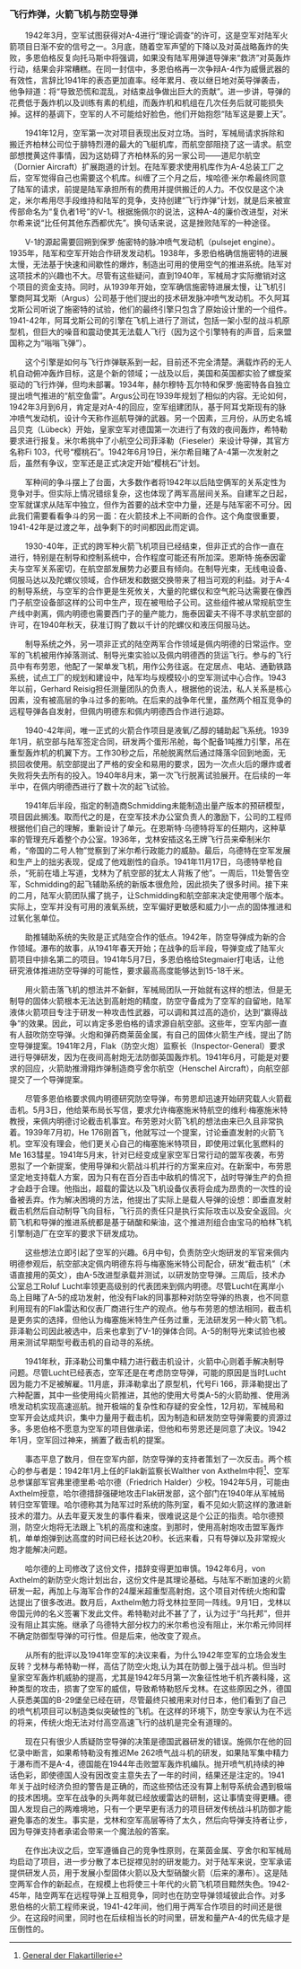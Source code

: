 ### 飞行炸弹，火箭飞机与防空导弹

　　1942年3月，空军试图获得对A-4进行“理论调查”的许可，这是空军对陆军火箭项目日渐不安的信号之一。3月底，随着空军声望的下降以及对英战略轰炸的失败，多恩伯格反复向托马斯中将强调，如果没有陆军用弹道导弹来“救济”对英轰炸行动，结果会非常糟糕。在同一封信中，多恩伯格再一次争辩A-4作为威慑武器的有效性，言辞比1941年的表态更加直率。经年累月、夜以继日地对英导弹袭击，他争辩道：将“导致恐慌和混乱，对结束战争做出巨大的贡献”。进一步讲，导弹的花费低于轰炸机以及训练有素的机组，而轰炸机和机组在几次任务后就可能损失掉。这样的基调下，空军的人不可能给好脸色，他们开始抱怨“陆军这是要上天”。

　　1941年12月，空军第一次对项目表现出反对立场。当时，军械局请求拆除和搬迁齐柏林公司位于腓特烈港的最大的飞艇机库，而航空部阻挠了这一请求。航空部想搅黄这件事情，因为这妨碍了齐柏林系的另一家公司——道尼尔航空（Dornier Aircraft）扩展跑道的计划。在陆军要求使用机库作为A-4总装工厂之后，空军觉得自己也需要这个机库。纠缠了三个月之后，埃哈德·米尔希最终同意了陆军的请求，前提是陆军承担所有的费用并提供搬迁的人力。不仅仅是这个决定，米尔希用尽手段维持和陆军的竞争，支持创建“飞行炸弹”计划，就是后来被宣传部命名为“复仇者1号”的V-1。根据施佩尔的说法，这种A-4的廉价改进型，对米尔希来说“比任何其他东西都优先”。换句话来说，这是挫败陆军的一种途径。

　　V-1的源起需要回朔到保罗·施密特的脉冲喷气发动机（pulsejet engine）。1935年，陆军和空军开始合作研发发动机。1938年，多恩伯格确信施密特的进展太慢，无法基于快速和间歇性的爆炸，制造出可用的使用空气的推进系统。陆军对这项技术的兴趣也不大。尽管有这些疑问，直到1940年，军械局才实际撤销对这个项目的资金支持。同时，从1939年开始，空军确信施密特进展太慢，让飞机引擎商阿耳戈斯（Argus）公司基于他们提出的技术研发脉冲喷气发动机。不久阿耳戈斯公司听说了施密特的试验，他们的最终引擎只包含了原始设计里的一个组件。1941-42年，阿耳戈斯公司的引擎在飞机上进行了测试，包括一架小型的战斗机原型机，但巨大的噪音和震动使其无法载人飞行（因为这个引擎特有的声音，后来盟国称之为“嗡嗡飞弹”）。

　　这个引擎是如何与飞行炸弹联系到一起，目前还不完全清楚。满载炸药的无人机自动俯冲轰炸目标，这是个新的领域；一战及以后，美国和英国都实验了螺旋桨驱动的飞行炸弹，但均未部署。1934年，赫尔穆特·瓦尔特和保罗·施密特各自独立提出喷气推进的“航空鱼雷”。Argus公司在1939年规划了相似的内容。无论如何，1942年3月到6月，肯定是对A-4的回应，空军组建团队，基于阿耳戈斯现有的脉冲喷气发动机，设计今天称作巡航导弹的武器。另一个因素，三月份，从历史名城吕贝克（Lübeck）开始，皇家空军对德国第一次进行了有效的夜间轰炸，希特勒要求进行报复。米尔希挑中了小航空公司菲泽勒（Fieseler）来设计导弹，其官方名称Fi 103，代号“樱桃石”。1942年6月19日，米尔希目睹了A-4第一次发射之后，虽然有争议，空军还是正式决定开始“樱桃石”计划。

　　军种间的争斗摆上了台面，大多数作者将1942年以后陆空俩军的关系定性为竞争对手。但实际上情况错综复杂，这也体现了两军高层间关系。自建军之日起，空军就谋求从陆军中独立，但作为首要的战术空中力量，还是与陆军密不可分。因此我们需要看看争斗的另一面：在火箭技术上不间断的合作。这个角度很重要，1941-42年是过渡之年，战争剩下的时间都因此而定调。

　　1930-40年，正式的跨军种火箭飞机项目已经结束，但非正式的合作一直在进行，特别是在制导和控制系统中，合作程度可能还有所加深。恩斯特·施泰因霍夫与空军关系密切，在航空部发展势力必要且有倾向。在制导光束，无线电设备、伺服马达以及陀螺仪领域，合作研发和数据交换带来了相当可观的利益。对于A-4的制导系统，与空军的合作更是生死攸关，大量的陀螺仪和空气舵马达需要在像西门子航空设备部这样的公司中生产，现在被甩给子公司。这些组件被从常规航空生产线中剥离，佩内明德也需要西门子的量产能力，施泰因霍夫不得不寻求航空部的许可，在1940年秋天，获准订购了数以千计的陀螺仪和液压伺服马达。

　　制导系统之外，另一项非正式的陆空两军合作领域是佩内明德的日常运作。空军的飞机被用作掉落测试、制导光束实验以及佩内明德西的货运飞行。参与的飞行员中有布劳恩，他配了一架单发飞机，用作公务往返。在定居点、电站、通勤铁路系统，试点工厂的规划和建设中，陆军均与规模较小的空军测试中心合作。1943年以前，Gerhard Reisig担任测量团队的负责人，根据他的说法，私人关系是核心因素，没有被高层的争斗过多的影响。在后来的战争年代里，虽然两个相互竞争的远程导弹各自发射，但佩内明德东和佩内明德西合作进行追踪。

　　1940-42年间，唯一正式的火箭合作项目是液氧/乙醇的辅助起飞系统。1939年1月，航空部与陆军签定合同，研发两个蛋形吊舱，每个配备1吨推力引擎，吊在重型轰炸机的机翼下方。工作30秒之后，吊舱脱离然后通过降落伞回到地面，无损回收使用。航空部提出了严格的安全和易用的要求，因为一次点火后的爆炸或者失败将失去所有的投入。1940年8月末，第一次飞行脱离试验展开。在后续的一年半中，在佩内明德西进行了数十次的起飞试验。


　　1941年后半段，指定的制造商Schmidding未能制造出量产版本的预研模型，项目因此搁浅。取而代之的是，在空军技术办公室负责人的激励下，公司的工程师根据他们自己的理解，重新设计了单元。在恩斯特·乌德特将军的任期内，这种草率的管理充斥着整个办公室。1936年，戈林安插这名王牌飞行员来牵制米尔希，“帝国的二号人物”觉察到了米尔希行政能力的威胁。最后，乌德特在空军发展和生产上的拙劣表现，促成了他戏剧性的自杀。1941年11月17日，乌德特举枪自杀，“死前在墙上写道，戈林为了航空部的犹太人背叛了他”。一周后，11处警告空军，Schmidding的起飞辅助系统的新版本很危险，因此损失了很多时间。接下来的二月，陆军火箭团队撂了挑子，让Schmidding和航空部来决定使用哪个版本。实际上，空军并没有可用的液氧系统，空军偏好更敏感和威力小一点的固体推进和过氧化氢单位。

　　助推辅助系统的失败是正式陆空合作的低点。1942年，防空导弹成为新的合作领域。瀑布的故事，从1941年春天开始；在战争的后半段，导弹变成了陆军火箭项目中排名第二的项目。1941年5月7日，多恩伯格给Stegmaier打电话，让他研究液体推进防空导弹的可能性，要求最高高度能够达到15-18千米。

　　用火箭击落飞机的想法并不新鲜，军械局团队一开始就有这样的想法，但是无制导的固体火箭根本无法达到高射炮的精度，防空守备成为了空军的自留地，陆军液体火箭项目专注于研发一种攻击性武器，可以调和其过高的造价，达到“赢得战争”的效果。因此，可以肯定多恩伯格的请求源自航空部。这些年，空军内部一直有人鼓吹防空导弹。火炮和弹药商莱茵金属，有自己的固体火箭生产线，提出了防空导弹提案。1941年2月，Flak（防空火炮）监察长（Inspector-General）要求进行导弹研发，因为在夜间高射炮无法防御英国轰炸机。1941年6月，可能是对要求的回应，火箭助推滑翔炸弹制造商亨舍尔航空（Henschel Aircraft），向航空部提交了一个导弹提案。

　　尽管多恩伯格要求佩内明德研究防空导弹，布劳恩却迅速开始研究载人火箭截击机。5月3日，他给莱布局长写信，要求允许梅塞施米特航空的维利·梅塞施米特教授，来佩内明德讨论截击机事宜。布劳恩对火箭飞机的想法由来已久且非常执着。1939年7月初，He 176刚首飞，他就写过一个提案，讨论垂直发射的火箭飞机。空军没有理会，他们更关心自己的梅塞施米特项目，即使用过氧化氢燃料的Me 163彗星。1941年5月末，针对已经变成皇家空军日常行动的盟军夜袭，布劳恩拟了一个新提案，使用导弹和火箭战斗机并行的方案来应对。在新案中，布劳恩坚定地支持载人方案，因为只有在百分百击中敌机的情况下，战时导弹生产的负担才会趋于合理。他指出，超载的雷达以及飞机设备仪表将会成为昂贵的一次性的设备被丢弃。作为解决困境的方法，他提出了实际上是载人导弹的设想：即垂直发射截击机然后自动制导飞向目标，飞行员的责任只是执行实际攻击以及安全返回。火箭飞机和导弹的推进系统都是基于硝酸和柴油，这个推进剂组合由宝马的柏林飞机引擎制造厂在空军的要求下研发成功。

　　这些想法立即引起了空军的兴趣。6月中旬，负责防空火炮研发的军官来佩内明德参观后，航空部决定佩内明德东将与梅塞施米特公司配合，研发“截击机”（术语直接用的英文），由A-5改进型承载并测试，以研发防空导弹。三周后，技术办公室总工Roluf Lucht率领更高级别的代表团来到佩内明德。尽管Lucht在离岸小岛上目睹了A-5的成功发射，他没有Flak的同事那种对防空导弹的热衷，也不同意利用现有的Flak雷达和仪表厂商进行生产的观点。他与布劳恩的想法相同，截击机是更务实的选择，但他认为梅塞施米特生产任务过重，无法研发另一种火箭飞机。菲泽勒公司因此被选中，后来也拿到了V-1的弹体合同。A-5的制导光束试验也被用来测试早期型号截击机的自动寻的系统。

　　1941年秋，菲泽勒公司集中精力进行截击机设计，火箭中心则着手解决制导问题。尽管Lucht已经表态，空军还是在考虑防空导弹，可能的原因是当时Lucht因为能力不足被解雇。11月底，菲泽勒拿出了原型机，代号Fi 166，菲泽勒提出了六种配置，其中一些使用纯火箭推进，其他的使用大号类A-5的火箭助推、使用涡喷发动机实现高速巡航。抛开极端的复杂性和存疑的安全性，12月初，军械局和空军开会达成共识，集中力量用于截击机，因为制造和研发防空导弹需要的资源过多。多恩伯格不愿意为空军的项目做承诺，但他和布劳恩还是同意了决议。1942年1月，空军回过神来，搁置了截击机的提案。

　　事态平息了数月，但在空军内部，防空导弹的支持者策划了一次反击。两个核心的参与者是：1942年1月上任的Flak新监察长Walther von Axthelm中将[^1]、空军总参谋部军官弗里德里希·哈尔德（Friedrich Halder）少校。1942年5月，可能由Axthelm授意，哈尔德措辞强硬地攻击Flak研发部，这个部门在1940年从军械局转归空军管理。哈尔德称其为陆军过时系统的陈列室，看不见如火箭这样的激进新技术的潜力。从去年夏天发生的事件看来，很难说这是个公正的指责。哈尔德预测，防空火炮将无法跟上飞机的高度和速度。到那时，使用高射炮攻击盟军轰炸机，单单炮弹到达高度的时间已经长达20秒。长远来看，只有导弹以及非常规火炮才能解决问题。

　　哈尔德的上司修改了这份文件，措辞变得更加审慎。1942年6月，von Axthelm的新防空火炮计划出台，这份文件是其理论基础。与陆军不断加速的火箭研发一起，再加上与海军合作的24厘米超重型高射炮，这个项目对传统火炮和雷达提出了很多改进。数月后，Axthelm勉力将戈林拉至同一阵线。9月1日，戈林以帝国元帅的名义签署下发此文件。希特勒对此不甚了了，认为过于“乌托邦”，但并没有阻止其实施。继承了乌德特大部分权力的米尔希也没有阻止，米尔希元帅同样不确定防御型导弹的可行性。但是后来，他改变了观点。

　　从所有的批评以及1941年空军的决议来看，为什么1942年空军的立场会发生反转？戈林与希特勒一样，高估了防空火炮,认为其在防御上强于战斗机。但当时皇家空军轰炸机威胁的提高，尤其是1942年5月第一次象征性地千机齐袭科隆，这种类型的攻击，损害了空军的威信，导致希特勒怒斥戈林。在这些原因之外，德国人获悉美国的B-29堡垒已经在研，尽管最终只被用来对付日本，他们看到了自己的喷气机项目可以制造类似突破性的飞机。在这样的环境下，防空专家认为在不远的将来，传统火炮无法对付高空高速飞行的战机是完全有道理的。

　　现在只有很少人质疑防空导弹的决策是德国武器研发的错误。施佩尔在他的回忆录中断言，如果希特勒没有推迟Me 262喷气战斗机的研发，如果陆军集中精力于瀑布而不是A-4，德国能在1944年击败盟军轰炸机编队。抛开喷气机持续的神话色彩，即使德国人没有因改变主意失去了一年的时间，结果还是注定的。1941年关于战时经济负担的警告是正确的，而这些预估还没有算上制导系统会遇到极端的技术困境。空军在战争的头两年就已经放缓雷达的研制，这让事情变得更糟。德国人发现自己的两难境地，只有一个更早更有活力的项目研发传统战斗机防御才能避免事态的发生。事实是，戈林和空军高层等待了太久，然后向导弹支持者让步，因为导弹支持者承诺会带来一个魔法般的答案。

　　在作出决议之后，空军遵循自己的竞争性原则，在莱茵金属、亨舍尔和军械局均启动了项目，进一步分散了本已捉襟见肘的研发能力。对于陆军来说，空军承诺提供研发人员，用于发展小型固体火箭以及大型硝酸火箭（后来的瀑布）。这是陆空两军合作的新起点，在规模上也将使三十年代的火箭飞机项目黯然失色。1942-45年，陆空两军在远程导弹上互相竞争，同时也在防空导弹领域彼此合作。对多恩伯格的火箭工程师来说，1941-42年间，他们用于两军合作项目的时间还是很少。在这段时间里，同时也在后续相当长的时间里，研发和量产A-4的优先级才是压倒性的。

[^1]: [General der Flakartillerie](https://en.wikipedia.org/wiki/General_der_Flakartillerie)
